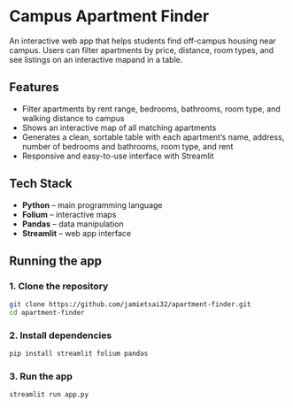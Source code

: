 # Campus Apartment Finder
An interactive web app that helps students find off-campus housing near campus. 
Users can filter apartments by price, distance, room types, and see listings on an interactive mapand in a table.

## Features
- Filter apartments by rent range, bedrooms, bathrooms, room type, and walking distance to campus
- Shows an interactive map of all matching apartments
- Generates a clean, sortable table with each apartment’s name, address, number of bedrooms and bathrooms, room type, and rent
- Responsive and easy-to-use interface with Streamlit

## Tech Stack
- **Python** – main programming language  
- **Folium** – interactive maps  
- **Pandas** – data manipulation  
- **Streamlit** – web app interface

## Running the app
### 1. Clone the repository
```bash
git clone https://github.com/jamietsai32/apartment-finder.git
cd apartment-finder
```
### 2. Install dependencies
```bash
pip install streamlit folium pandas
```
### 3. Run the app
```bash
streamlit run app.py
```
